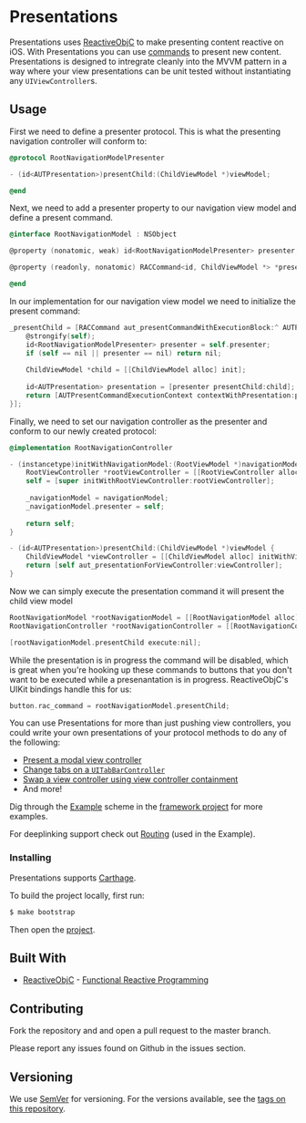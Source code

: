 # Presentations

Presentations uses [ReactiveObjC](http://github.com/ReactiveCocoa/ReactiveObjC) to make presenting content reactive on iOS. With Presentations you can use [commands](https://github.com/ReactiveCocoa/ReactiveObjC/blob/master/ReactiveObjC/RACCommand.h) to present new content. Presentations is designed to intregrate cleanly into the MVVM pattern in a way where your view presentations can be unit tested without instantiating any `UIViewController`s.

## Usage

First we need to define a presenter protocol. This is what the presenting navigation controller will conform to:
```objective-c
@protocol RootNavigationModelPresenter

- (id<AUTPresentation>)presentChild:(ChildViewModel *)viewModel;

@end
```

Next, we need to add a presenter property to our navigation view model and define a present command.
```objective-c
@interface RootNavigationModel : NSObject

@property (nonatomic, weak) id<RootNavigationModelPresenter> presenter;

@property (readonly, nonatomic) RACCommand<id, ChildViewModel *> *presentChild;

@end
```

In our implementation for our navigation view model we need to initialize the present command:
```objective-c
_presentChild = [RACCommand aut_presentCommandWithExecutionBlock:^ AUTPresentCommandExecutionContext * _Nullable (id _) {
    @strongify(self);
    id<RootNavigationModelPresenter> presenter = self.presenter;
    if (self == nil || presenter == nil) return nil;
    
    ChildViewModel *child = [[ChildViewModel alloc] init];
    
    id<AUTPresentation> presentation = [presenter presentChild:child];
    return [AUTPresentCommandExecutionContext contextWithPresentation:presentation ofViewModel:child animated:@NO];
}];
```

Finally, we need to set our navigation controller as the presenter and conform to our newly created protocol:
```objective-c
@implementation RootNavigationController

- (instancetype)initWithNavigationModel:(RootViewModel *)navigationModel {
    RootViewController *rootViewController = [[RootViewController alloc] init];
    self = [super initWithRootViewController:rootViewController];
    
    _navigationModel = navigationModel;
    _navigationModel.presenter = self;
    
    return self;
}

- (id<AUTPresentation>)presentChild:(ChildViewModel *)viewModel {
    ChildViewModel *viewController = [[ChildViewModel alloc] initWithViewModel:viewModel];
    return [self aut_presentationForViewController:viewController];
}

```

Now we can simply execute the presentation command it will present the child view model
```objective-c
RootNavigationModel *rootNavigationModel = [[RootNavigationModel alloc] init];
RootNavigationController *rootNavigationController = [[RootNavigationController alloc] initWithNavigationModel:rootNavigationModel];

[rootNavigationModel.presentChild execute:nil];
```

While the presentation is in progress the command will be disabled, which is great when you're hooking up these commands to buttons that you don't want to be executed while a presenantation is in progress. ReactiveObjC's UIKit bindings handle this for us:
```objective-c
button.rac_command = rootNavigationModel.presentChild;
```

You can use Presentations for more than just pushing view controllers, you could write your own presentations of your protocol methods to do any of the following:
- [Present a modal view controller](AUTPresentations/AUTModalPresenter.h)
- [Change tabs on a `UITabBarController`](AUTPresentations/UITabBarController+AUTPresentation.h)
- [Swap a view controller using view controller containment](Example/RootViewController.m)
- And more!

Dig through the [Example](Example/) scheme in the [framework project](AUTPresentations.xcodeproj) for more examples.

For deeplinking support check out [Routing](https://github.com/automatic/Routing) (used in the Example).

### Installing

Presentations supports [Carthage](https://github.com/Carthage/Carthage).

To build the project locally, first run:
```bash
$ make bootstrap
```
Then open the [project](AUTPresentations.xcodeproj).

## Built With

* [ReactiveObjC](https://github.com/ReactiveCocoa/ReactiveObjC) - [Functional Reactive Programming](https://en.wikipedia.org/wiki/Functional_reactive_programming)

## Contributing

Fork the repository and and open a pull request to the master branch.

Please report any issues found on Github in the issues section.

## Versioning

We use [SemVer](http://semver.org/) for versioning. For the versions available, see the [tags on this repository](https://github.com/Automatic/Presentations/tags).
